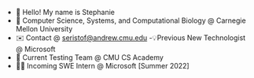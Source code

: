 - 👋 Hello! My name is Stephanie 
- 🏫 Computer Science, Systems, and Computational Biology @ Carnegie Mellon University
- ✉️ Contact @ seristof@andrew.cmu.edu
-💡Previous New Technologist @ Microsoft
- 🐉 Current Testing Team @ CMU CS Academy
- 👩‍💻 Incoming SWE Intern @ Microsoft [Summer 2022]

<!---
seristof/seristof is a ✨ special ✨ repository because its `README.md` (this file) appears on your GitHub profile.
You can click the Preview link to take a look at your changes.
--->
